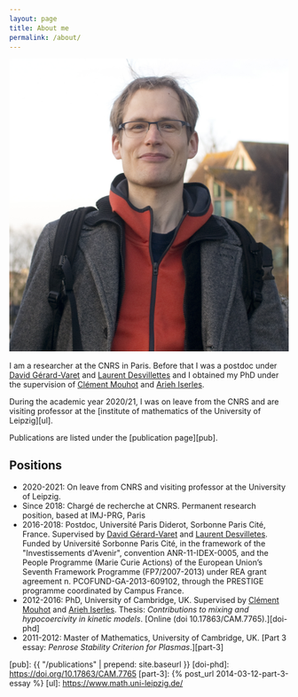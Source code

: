 ```yaml
---
layout: page
title: About me
permalink: /about/
---
```


![Picture of myself](/static/me.png)

I am a researcher at the CNRS in Paris. Before that I was a postdoc
under [David Gérard-Varet][dgv] and [Laurent Desvillettes][ld] and I
obtained my PhD under the supervision of [Clément Mouhot][cm] and
[Arieh Iserles][ai].

During the academic year 2020/21, I was on leave from the CNRS and are
visiting professor at the [institute of mathematics of the University
of Leipzig][ul].

Publications are listed under the [publication page][pub].

Positions
---------

- 2020-2021: On leave from CNRS and visiting professor at the
  University of Leipzig.
- Since 2018: Chargé de recherche at CNRS. Permanent research
  position, based at IMJ-PRG, Paris
- 2016-2018: Postdoc, Université Paris Diderot, Sorbonne Paris Cité,
  France.  Supervised by [David Gérard-Varet][dgv] and [Laurent
  Desvilletes][ld]. Funded by Université Sorbonne Paris Cité, in
  the framework of the "Investissements d'Avenir", convention
  ANR-11-IDEX-0005, and the People Programme (Marie Curie Actions) of
  the European Union’s Seventh Framework Programme (FP7/2007-2013)
  under REA grant agreement n. PCOFUND-GA-2013-609102, through the
  PRESTIGE programme coordinated by Campus France.
- 2012-2016: PhD, University of Cambridge, UK. Supervised by
  [Clément Mouhot][cm] and [Arieh Iserles][ai].  Thesis:
  _Contributions to mixing and hypocoercivity in kinetic
  models_. [Online (doi 10.17863/CAM.7765).][doi-phd]
- 2011-2012: Master of Mathematics, University of Cambridge, UK. [Part
  3 essay: _Penrose Stability Criterion for Plasmas_.][part-3]

[ld]: https://webusers.imj-prg.fr/~laurent.desvillettes/
[dgv]: https://webusers.imj-prg.fr/~david.gerard-varet/
[cm]: https://cmouhot.wordpress.com/
[ai]: https://www.damtp.cam.ac.uk/user/ai/Arieh_Iserles/Arieh_Iserles.html
[pub]: {{ "/publications" | prepend: site.baseurl }}
[doi-phd]: https://doi.org/10.17863/CAM.7765
[part-3]: {% post_url 2014-03-12-part-3-essay %}
[ul]: https://www.math.uni-leipzig.de/
